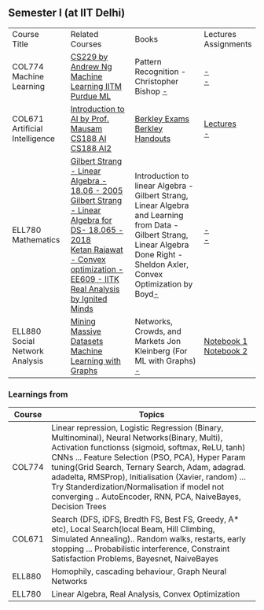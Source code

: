 ## Semester I (at IIT Delhi)

<table>
    <tbody>
        <tr>
            <td>Course<br/>Title</td>
            <td>Related Courses</td>
            <td>Books</td>
            <td>Lectures<br/>Assignments</td>
        </tr>
        <tr>
            <td>COL774<br/>Machine Learning</td>
            <td>
              <a href="https://www.youtube.com/watch?v=het9HFqo1TQ">CS229 by Andrew Ng</a><br/>
              <a href="https://www.youtube.com/playlist?list=PLyqSpQzTE6M-SISTunGRBRiZk7opYBf_K">Machine Learning IITM</a><br/>
              <a href="https://www.youtube.com/playlist?list=PL4FSfq6xtSvyqEsz3UUnAizemXJfQyDVD">Purdue ML</a>
            </td>
            <td>Pattern Recognition - Christopher Bishop <a href="#">-</a></td>
            <td><a href="#">-</a><br/><a href="#">-</a></td>
        </tr>
        <tr>
            <td>COL671<br/>Artificial Intelligence</td>
            <td>
              <a href="https://www.youtube.com/playlist?list=PLp6ek2hDcoNB_YJCruBFjhF79f5ZHyBuz">Introduction to AI by Prof. Mausam</a><br/>
              <a href="https://www.youtube.com/playlist?list=PL5gYI166VpDY6n0BGxNBkB-t1O0z4RmrJ">CS188 AI</a><br/>
              <a href="https://www.youtube.com/playlist?list=PLsOUugYMBBJENfZ3XAToMsg44W7LeUVhF">CS188 AI2</a>
            </td>
            <td><a href="https://ai.berkeley.edu/exams.html">Berkley Exams</a><br/><a href="https://ai.berkeley.edu/section_handouts.html">Berkley Handouts</a></td>
            <td><a href="https://drive.google.com/drive/folders/19jvNCQR4_2WWiuIHGHM-TuJFBOYwq0LN?usp=sharing">Lectures</a><br/><a href="#">-</a></td>
        </tr>
        <tr>
            <td>ELL780<br/>Mathematics</td>
            <td>
              <a href="https://www.youtube.com/playlist?list=PLE7DDD91010BC51F8">Gilbert Strang - Linear Algebra - 18.06 - 2005</a><br/>
              <a href="https://www.youtube.com/playlist?list=PLUl4u3cNGP63oMNUHXqIUcrkS2PivhN3k">Gilbert Strang - Linear Algebra for DS- 18.065 - 2018</a><br/>
              <a href="https://www.youtube.com/playlist?list=PLG4ZBab_DdoeZOWHJhUAA8fzTTumHP2O-">Ketan Rajawat - Convex optimization - EE609 - IITK</a><br/>
              <a href="https://www.youtube.com/playlist?list=PLTYWkBB_Zi67KTmbeDxxBPxcEeqPfPC6f">Real Analysis by Ignited Minds</a>
            </td>
            <td>Introduction to linear Algebra - Gilbert Strang,<br/> Linear Algebra and Learning from Data - Gilbert Strang,<br/> Linear Algebra Done Right - Sheldon Axler,<br/> Convex Optimization by Boyd<a href="#">-</a></td>
            <td><a href="#">-</a><br/><a href="#">-</a></td>
        </tr>
        <tr>
            <td>ELL880<br/>Social Network Analysis</td>
            <td>
              <a href="https://www.youtube.com/@miningmassivedatasets6799">Mining Massive Datasets</a><br/>
              <a href="https://www.youtube.com/playlist?list=PLoROMvodv4rPLKxIpqhjhPgdQy7imNkDn">Machine Learning with Graphs</a>
            </td>
            <td>Networks, Crowds, and Markets Jon Kleinberg (For ML with Graphs) <a href="#">-</a></td>
            <td><a href="https://colab.research.google.com/drive/1jx1sSc9NH_QJGxJq2JxNNZMg2oKJLkVh?usp=sharing">Notebook 1</a><br/><a href="https://colab.research.google.com/drive/1eSW6EO_cQZMkDxqI2Dxrf8nvPprsljkn?usp=sharing">Notebook 2</a></td>
        </tr>
    </tbody>
</table>












### Learnings from

| Course  |      Topics     |
|----------|-------------|
| COL774 | Linear repression, Logistic Regression (Binary, Multinominal), Neural Networks(Binary, Multi), Activation functionss (sigmoid, softmax, ReLU, tanh) CNNs ... Feature Selection (PSO, PCA), Hyper Param tuning(Grid Search, Ternary Search, Adam, adagrad. adadelta, RMSProp), Initialisation (Xavier, random) ... Try Standerdization/Normalisation if model not converging ..  AutoEncoder, RNN, PCA, NaiveBayes, Decision Trees |
| COL671 | Search (DFS, iDFS, Bredth FS, Best FS, Greedy, A* etc), Local Search(local Beam, Hill Climbing, Simulated Annealing).. Random walks, restarts, early stopping ... Probabilistic interference, Constraint Satisfaction Problems, Bayesnet, NaiveBayes|
| ELL880 | Homophily, cascading behaviour, Graph Neural Networks |
| ELL780 | Linear Algebra, Real Analysis, Convex Optimization |

